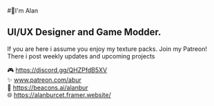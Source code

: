 #📎I'm Alan

## UI/UX Designer and Game Modder.

<p>If you are here i assume you enjoy my texture packs. Join my Patreon! There i post weekly updates and upcoming projects</p>

🎮 https://discord.gg/QHZPfdB5XV <br>
✨ www.patreon.com/abur <br>
💬 https://beacons.ai/alanbur <br>
🌐 https://alanburcet.framer.website/ <br>
